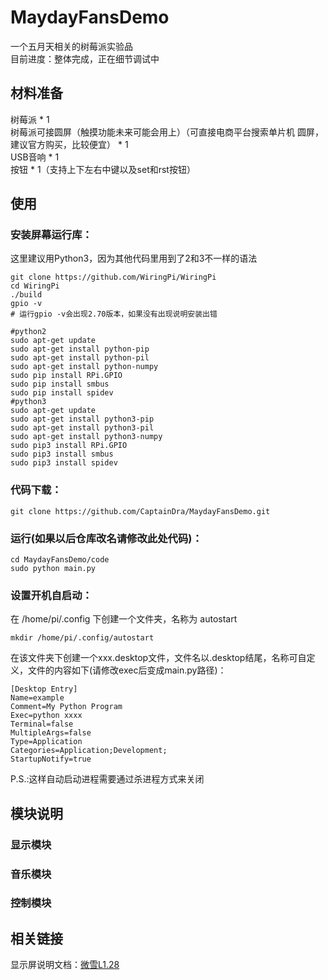 # MaydayFansDemo
一个五月天相关的树莓派实验品    
目前进度：整体完成，正在细节调试中    
## 材料准备    
树莓派 * 1     
树莓派可接圆屏（触摸功能未来可能会用上）（可直接电商平台搜索单片机 圆屏，建议官方购买，比较便宜） * 1     
USB音响 * 1    
按钮 * 1（支持上下左右中键以及set和rst按钮）    

## 使用    
### 安装屏幕运行库：
这里建议用Python3，因为其他代码里用到了2和3不一样的语法    
```
git clone https://github.com/WiringPi/WiringPi
cd WiringPi
./build
gpio -v
# 运行gpio -v会出现2.70版本，如果没有出现说明安装出错

#python2
sudo apt-get update
sudo apt-get install python-pip
sudo apt-get install python-pil
sudo apt-get install python-numpy
sudo pip install RPi.GPIO
sudo pip install smbus
sudo pip install spidev
#python3
sudo apt-get update
sudo apt-get install python3-pip
sudo apt-get install python3-pil
sudo apt-get install python3-numpy
sudo pip3 install RPi.GPIO
sudo pip3 install smbus
sudo pip3 install spidev
```


### 代码下载：    
```
git clone https://github.com/CaptainDra/MaydayFansDemo.git    
```   

### 运行(如果以后仓库改名请修改此处代码)：    
```
cd MaydayFansDemo/code
sudo python main.py
```
### 设置开机自启动：    
在 /home/pi/.config 下创建一个文件夹，名称为 autostart    
```
mkdir /home/pi/.config/autostart
```
在该文件夹下创建一个xxx.desktop文件，文件名以.desktop结尾，名称可自定义，文件的内容如下(请修改exec后变成main.py路径)：    
```
[Desktop Entry]
Name=example
Comment=My Python Program
Exec=python xxxx
Terminal=false
MultipleArgs=false
Type=Application
Categories=Application;Development;
StartupNotify=true
```
P.S.:这样自动启动进程需要通过杀进程方式来关闭

## 模块说明
### 显示模块
### 音乐模块
### 控制模块

## 相关链接    
显示屏说明文档：[微雪L1.28](https://www.waveshare.net/wiki/1.28inch_Touch_LCD#.E8.BF.90.E8.A1.8C.E6.B5.8B.E8.AF.95.E7.A8.8B.E5.BA.8F)       


